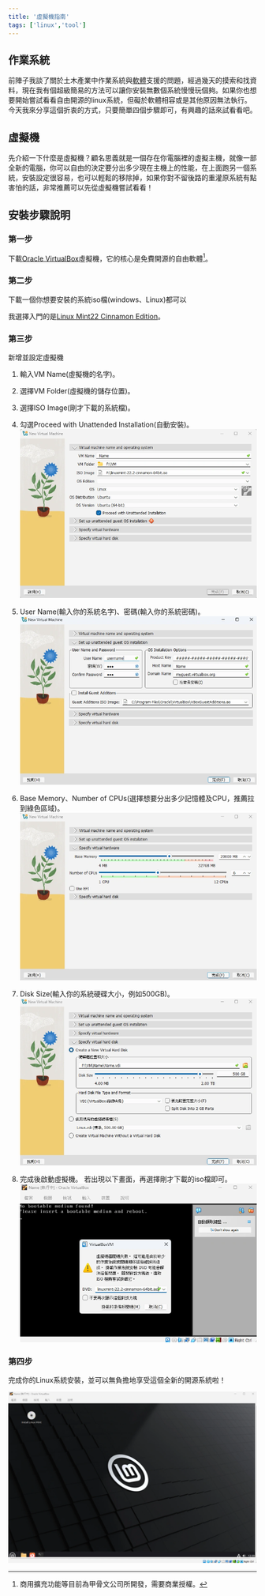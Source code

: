 ```yaml
---
title: '虛擬機指南'
tags: ['linux','tool']
---
```

## 作業系統
前陣子我談了關於土木產業中作業系統與[軟體](https://shuojen.site/blog/2025/09/18/civil_software)支援的問題，經過幾天的摸索和找資料，現在我有個超級簡易的方法可以讓你安裝無數個系統慢慢玩個夠。如果你也想要開始嘗試看看自由開源的linux系統，但礙於軟體相容或是其他原因無法執行。今天我來分享這個折衷的方式，只要簡單四個步驟即可，有興趣的話來試看看吧。

## 虛擬機
先介紹一下什麼是虛擬機？顧名思義就是一個存在你電腦裡的虛擬主機，就像一部全新的電腦，你可以自由的決定要分出多少現在主機上的性能，在上面跑另一個系統，安裝設定很容易，也可以輕鬆的移除掉，如果你對不留後路的重灌原系統有點害怕的話，非常推薦可以先從虛擬機嘗試看看！

## 安裝步驟說明

### 第一步
下載[Oracle VirtualBox](https://www.virtualbox.org/wiki/Downloads)虛擬機，它的核心是免費開源的自由軟體[^1]。

### 第二步
下載一個你想要安裝的系統iso檔(windows、Linux)都可以

我選擇入門的是[Linux Mint22 Cinnamon Edition](https://linuxmint.com/download.php)。

### 第三步
新增並設定虛擬機
1. 輸入VM Name(虛擬機的名字)。
2. 選擇VM Folder(虛擬機的儲存位置)。
3. 選擇ISO Image(剛才下載的系統檔)。
4. 勾選Proceed with Unattended Installation(自動安裝)。
![img](./img_20250922/001.webp)

5. User Name(輸入你的系統名字)、密碼(輸入你的系統密碼)。
![img](./img_20250922/002.webp)

6. Base Memory、Number of CPUs(選擇想要分出多少記憶體及CPU，推薦拉到綠色區域)。
![img](./img_20250922/003.webp)

7. Disk Size(輸入你的系統硬碟大小，例如500GB)。
![img](./img_20250922/004.webp)

8. 完成後啟動虛擬機。
若出現以下畫面，再選擇剛才下載的iso檔即可。
![img](./img_20250922/005.webp)


### 第四步
完成你的Linux系統安裝，並可以無負擔地享受這個全新的開源系統啦！

![img](./img_20250922/006.webp)

[^1]: 商用擴充功能等目前為甲骨文公司所開發，需要商業授權。
